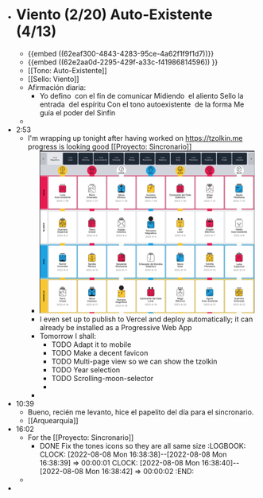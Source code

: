 - # Viento (2/20) Auto-Existente (4/13)
	- {{embed ((62eaf300-4843-4283-95ce-4a62f1f9f1d7))}}
	- {{embed ((62e2aa0d-2295-429f-a33c-f41986814596)) }}
	- [[Tono: Auto-Existente]]
	- [[Sello: Viento]]
	- Afirmación diaria:
		- Yo defino  con el fin de comunicar 
		  Midiendo  el aliento 
		  Sello la entrada  del espíritu 
		  Con el tono autoexistente  de la forma 
		  Me guía el poder del Sinfín
	-
- 2:53
	- I'm wrapping up tonight after having worked on https://tzolkin.me progress is looking good [[Proyecto: Sincronario]]
		- ![image.png](../assets/image_1659938082585_0.png)
		- I even set up to publish to Vercel and deploy automatically; it can already be installed as a Progressive Web App
		- Tomorrow I shall:
			- TODO Adapt it to mobile
			- TODO Make a decent favicon
			- TODO Multi-page view so we can show the tzolkin
			- TODO Year selection
			- TODO Scrolling-moon-selector
			-
		-
- 10:39
	- Bueno, recién me levanto, hice el papelito del día para el sincronario.
	- [[Arquearquía]]
- 16:02
	- For the [[Proyecto: Sincronario]]
		- DONE Fix the tones icons so they are all same size
		  :LOGBOOK:
		  CLOCK: [2022-08-08 Mon 16:38:38]--[2022-08-08 Mon 16:38:39] =>  00:00:01
		  CLOCK: [2022-08-08 Mon 16:38:40]--[2022-08-08 Mon 16:38:42] =>  00:00:02
		  :END:
	-
-